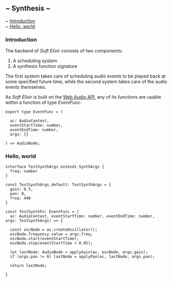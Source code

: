 ## ~ Synthesis ~

<p>
  <nav class="vertical">
    <div>~ <a href="#introduction">Introduction</a></div>
    <div>~ <a href="#hello-world">Hello, world</a></div>
  </nav>
</p>

### Introduction

The backend of *Soft Elixir* consists of two components:

1. A scheduling system
2. A synthesis function signature

The first system takes care of scheduling audio events to be played back at some specified future time, while the second system takes care of the audio events themselves.

As *Soft Elixir* is built on the [Web Audio API](https://developer.mozilla.org/en-US/docs/Web/API/Web_Audio_API), any of its functions are usable within a function of type *EventFunc*:

```
export type EventFunc = (

  ac: AudioContext, 
  eventStartTime: number, 
  eventEndTime: number, 
  args: {}

) => AudioNode;
```

### Hello, world

```
interface TestSynthArgs extends SynthArgs {
  freq: number
}
```

```
const TestSynthArgs_default: TestSynthArgs = {
  gain: 0.5,
  pan: 0,
  freq: 440
}
```

```
const TestSynthFn: EventFunc = (
  ac: AudioContext, eventStartTime: number, eventEndTime: number, args: TestSynthArgs) => {

  const oscNode = ac.createOscillator();
  oscNode.frequency.value = args.freq;
  oscNode.start(eventStartTime);
  oscNode.stop(eventStartTime + 0.05);

  let lastNode: AudioNode = applyGain(ac, oscNode, args.gain);
  if (args.pan != 0) lastNode = applyPan(ac, lastNode, args.pan);

  return lastNode;

}
```